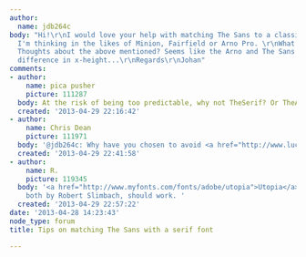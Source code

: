 ```yaml
---
author:
  name: jdb264c
body: "Hi!\r\nI would love your help with matching The Sans to a classic serif typeface.
  I'm thinking in the likes of Minion, Fairfield or Arno Pro. \r\nWhat are you suggestions?
  Thoughts about the above mentioned? Seems like the Arno and The Sans has a huge
  difference in x-height...\r\nRegards\r\nJohan"
comments:
- author:
    name: pica pusher
    picture: 111287
  body: At the risk of being too predictable, why not TheSerif? Or TheAntiqua?
  created: '2013-04-29 22:16:42'
- author:
    name: Chris Dean
    picture: 111971
  body: '@jdb264c: Why have you chosen to avoid <a href="http://www.lucasfonts.com/fonts/theserif/">TheSerif</a>?'
  created: '2013-04-29 22:41:58'
- author:
    name: R.
    picture: 119345
  body: '<a href="http://www.myfonts.com/fonts/adobe/utopia">Utopia</a> and <a href="http://www.myfonts.com/fonts/adobe/kepler">Kepler</a>,
    both by Robert Slimbach, should work. '
  created: '2013-04-29 22:57:22'
date: '2013-04-28 14:23:43'
node_type: forum
title: Tips on matching The Sans with a serif font

---
```

